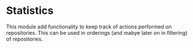 # Statistics

This module add functionality to keep track of actions performed on repositories. This can be used in orderings (and mabye later on in filtering) of repositories.
